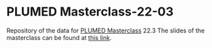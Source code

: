 # PLUMED Masterclass-22-03
Repository of the data for [PLUMED Masterclass](https://www.plumed.org/masterclass) 22.3
The slides of the masterclass can be found at [this link](https://docs.google.com/presentation/d/1G94Kjq3kn3sNxFi2fZoISG3OMNq_erGIgleyr8y2YEA).
